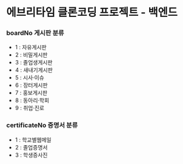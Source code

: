 # 에브리타임 클론코딩 프로젝트 - 백엔드

### boardNo 게시판 분류
- 1 : 자유게시판
- 2 : 비밀게시판
- 3 : 졸업생게시판
- 4 : 새내기게시판
- 5 : 시사·이슈
- 6 : 장터게시판
- 7 : 홍보게시판
- 8 : 동아리·학회
- 9 : 취업·진로

### certificateNo 증명서 분류
- 1 : 학교별웹메일
- 2 : 졸업증명서
- 3 : 학생증사진